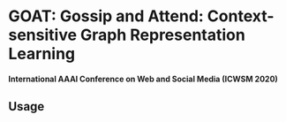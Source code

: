 # GOAT: Gossip and Attend: Context-sensitive Graph Representation Learning
#### International AAAI Conference on Web and Social Media (ICWSM 2020)

## Usage